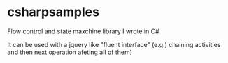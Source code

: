 csharpsamples
=============

Flow control and state maxchine library I wrote in C#

It can be used with a jquery like  "fluent interface" (e.g.) chaining activities and then next operation afeting all of them)

